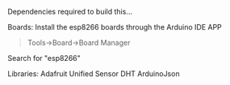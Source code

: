 
Dependencies required to build this...

Boards:
Install the esp8266 boards through the Arduino IDE APP

> Tools->Board->Board Manager 

Search for "esp8266"

Libraries:
    Adafruit Unified Sensor
    DHT
    ArduinoJson